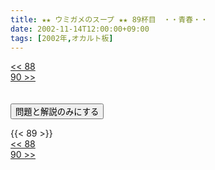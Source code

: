 ```yaml
---
title: ★★ ウミガメのスープ ★★ 89杯目　・・青春・・
date: 2002-11-14T12:00:00+09:00
tags: [2002年,オカルト板]
---
```

<div class="th_left"><a href="../88"><< 88</a></div>
<div class="th_right"><a href="../90">90 >></a></div>
<br><br>
<script src="../../js/cupsoup.js"></script>
<form>
<input type="button" value="問題と解説のみにする" onClick="toggleCupsoup()">
</form>
{{< 89 >}}
<div class="th_left"><a href="../88"><< 88</a></div>
<div class="th_right"><a href="../90">90 >></a></div>